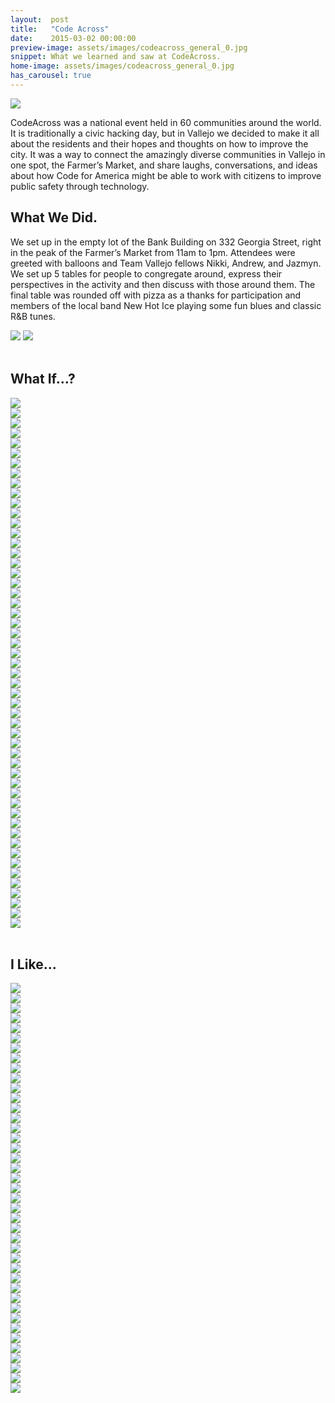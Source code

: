 ```yaml
---
layout:  post
title:   "Code Across"
date:    2015-03-02 00:00:00
preview-image: assets/images/codeacross_general_0.jpg
snippet: What we learned and saw at CodeAcross.
home-image: assets/images/codeacross_general_0.jpg
has_carousel: true
---
```


<img class="post-home-img" src="{{ page.home-image | prepend: site.baseurl }}">

CodeAcross was a national event held in 60 communities around the world. It is traditionally a civic hacking day, but in Vallejo we decided to make it all about the residents and their hopes and thoughts on how to improve the city. It was a way to connect the amazingly diverse communities in Vallejo in one spot, the Farmer’s Market, and share laughs, conversations, and ideas about how Code for America might be able to work with citizens to improve public safety through technology.

<h2>What We Did.</h2>

We set up in the empty lot of the Bank Building on 332 Georgia Street, right in the peak of the Farmer’s Market from 11am to 1pm. Attendees were greeted with balloons and Team Vallejo fellows Nikki, Andrew, and Jazmyn. We set up 5 tables for people to congregate around, express their perspectives in the activity and then discuss with those around them. The final table was rounded off with pizza as a thanks for participation and members of the local band New Hot Ice playing some fun blues and classic R&B tunes. 

<div class="image-container">
  <span><img class="img-cont-image" src="assets/images/codeacross_general_4.jpg"></span>
  <span><img class="img-cont-image" src="assets/images/codeacross_general_5.jpg"></span>
</div>

<br/>

<!-- <h2>Where Do You Stand?</h2>

<div><img class="carousel-image" src="http://placekitten.com/g/640/320"></div>

<br/> -->

<h2>What If...?</h2>

<div class="carousel">
  <div><img class="carousel-image" src="assets/images/whatif_0.jpg"></div>
  <div><img class="carousel-image" src="assets/images/whatif_1.jpg"></div>
  <div><img class="carousel-image" src="assets/images/whatif_2.jpg"></div>
  <div><img class="carousel-image" src="assets/images/whatif_3.jpg"></div>
  <div><img class="carousel-image" src="assets/images/whatif_4.jpg"></div>
  <div><img class="carousel-image" src="assets/images/whatif_5.jpg"></div>
  <div><img class="carousel-image" src="assets/images/whatif_6.jpg"></div>
  <div><img class="carousel-image" src="assets/images/whatif_7.jpg"></div>
  <div><img class="carousel-image" src="assets/images/whatif_8.jpg"></div>
  <div><img class="carousel-image" src="assets/images/whatif_9.jpg"></div>
  <div><img class="carousel-image" src="assets/images/whatif_10.jpg"></div>
  <div><img class="carousel-image" src="assets/images/whatif_11.jpg"></div>
  <div><img class="carousel-image" src="assets/images/whatif_12.jpg"></div>
  <div><img class="carousel-image" src="assets/images/whatif_13.jpg"></div>
  <div><img class="carousel-image" src="assets/images/whatif_14.jpg"></div>
  <div><img class="carousel-image" src="assets/images/whatif_15.jpg"></div>
  <div><img class="carousel-image" src="assets/images/whatif_16.jpg"></div>
  <div><img class="carousel-image" src="assets/images/whatif_17.jpg"></div>
  <div><img class="carousel-image" src="assets/images/whatif_18.jpg"></div>
  <div><img class="carousel-image" src="assets/images/whatif_19.jpg"></div>
  <div><img class="carousel-image" src="assets/images/whatif_20.jpg"></div>
  <div><img class="carousel-image" src="assets/images/whatif_21.jpg"></div>
  <div><img class="carousel-image" src="assets/images/whatif_22.jpg"></div>
  <div><img class="carousel-image" src="assets/images/whatif_23.jpg"></div>
  <div><img class="carousel-image" src="assets/images/whatif_24.jpg"></div>
  <div><img class="carousel-image" src="assets/images/whatif_25.jpg"></div>
  <div><img class="carousel-image" src="assets/images/whatif_26.jpg"></div>
  <div><img class="carousel-image" src="assets/images/whatif_27.jpg"></div>
  <div><img class="carousel-image" src="assets/images/whatif_28.jpg"></div>
  <div><img class="carousel-image" src="assets/images/whatif_29.jpg"></div>
  <div><img class="carousel-image" src="assets/images/whatif_30.jpg"></div>
  <div><img class="carousel-image" src="assets/images/whatif_31.jpg"></div>
  <div><img class="carousel-image" src="assets/images/whatif_32.jpg"></div>
  <div><img class="carousel-image" src="assets/images/whatif_33.jpg"></div>
  <div><img class="carousel-image" src="assets/images/whatif_34.jpg"></div>
  <div><img class="carousel-image" src="assets/images/whatif_35.jpg"></div>
  <div><img class="carousel-image" src="assets/images/whatif_36.jpg"></div>
  <div><img class="carousel-image" src="assets/images/whatif_37.jpg"></div>
  <div><img class="carousel-image" src="assets/images/whatif_38.jpg"></div>
  <div><img class="carousel-image" src="assets/images/whatif_39.jpg"></div>
  <div><img class="carousel-image" src="assets/images/whatif_40.jpg"></div>
  <div><img class="carousel-image" src="assets/images/whatif_41.jpg"></div>
  <div><img class="carousel-image" src="assets/images/whatif_42.jpg"></div>
  <div><img class="carousel-image" src="assets/images/whatif_43.jpg"></div>
  <div><img class="carousel-image" src="assets/images/whatif_44.jpg"></div>
  <div><img class="carousel-image" src="assets/images/whatif_45.jpg"></div>
  <div><img class="carousel-image" src="assets/images/whatif_46.jpg"></div>
  <div><img class="carousel-image" src="assets/images/whatif_47.jpg"></div>
  <div><img class="carousel-image" src="assets/images/whatif_48.jpg"></div>
  <div><img class="carousel-image" src="assets/images/whatif_49.jpg"></div>
  <div><img class="carousel-image" src="assets/images/whatif_50.jpg"></div>
  <div><img class="carousel-image" src="assets/images/whatif_51.jpg"></div>
  <div><img class="carousel-image" src="assets/images/whatif_52.jpg"></div>

</div>

<br>

<h2>I Like...</h2>

<div class="carousel">
  <div><img class="carousel-image" src="assets/images/ilike_1.jpg"></div>
  <div><img class="carousel-image" src="assets/images/ilike_2.jpg"></div>
  <div><img class="carousel-image" src="assets/images/ilike_3.jpg"></div>
  <div><img class="carousel-image" src="assets/images/ilike_4.jpg"></div>
  <div><img class="carousel-image" src="assets/images/ilike_5.jpg"></div>
  <div><img class="carousel-image" src="assets/images/ilike_6.jpg"></div>
  <div><img class="carousel-image" src="assets/images/ilike_7.jpg"></div>
  <div><img class="carousel-image" src="assets/images/ilike_8.jpg"></div>
  <div><img class="carousel-image" src="assets/images/ilike_9.jpg"></div>
  <div><img class="carousel-image" src="assets/images/ilike_10.jpg"></div>
  <div><img class="carousel-image" src="assets/images/ilike_11.jpg"></div>
  <div><img class="carousel-image" src="assets/images/ilike_12.jpg"></div>
  <div><img class="carousel-image" src="assets/images/ilike_13.jpg"></div>
  <div><img class="carousel-image" src="assets/images/ilike_14.jpg"></div>
  <div><img class="carousel-image" src="assets/images/ilike_15.jpg"></div>
  <div><img class="carousel-image" src="assets/images/ilike_16.jpg"></div>
  <div><img class="carousel-image" src="assets/images/ilike_17.jpg"></div>
  <div><img class="carousel-image" src="assets/images/ilike_18.jpg"></div>
  <div><img class="carousel-image" src="assets/images/ilike_19.jpg"></div>
  <div><img class="carousel-image" src="assets/images/ilike_20.jpg"></div>
  <div><img class="carousel-image" src="assets/images/ilike_21.jpg"></div>
  <div><img class="carousel-image" src="assets/images/ilike_22.jpg"></div>
  <div><img class="carousel-image" src="assets/images/ilike_23.jpg"></div>
  <div><img class="carousel-image" src="assets/images/ilike_24.jpg"></div>
  <div><img class="carousel-image" src="assets/images/ilike_25.jpg"></div>
  <div><img class="carousel-image" src="assets/images/ilike_26.jpg"></div>
  <div><img class="carousel-image" src="assets/images/ilike_27.jpg"></div>
  <div><img class="carousel-image" src="assets/images/ilike_28.jpg"></div>
  <div><img class="carousel-image" src="assets/images/ilike_29.jpg"></div>
  <div><img class="carousel-image" src="assets/images/ilike_30.jpg"></div>
  <div><img class="carousel-image" src="assets/images/ilike_31.jpg"></div>
  <div><img class="carousel-image" src="assets/images/ilike_32.jpg"></div>
  <div><img class="carousel-image" src="assets/images/ilike_33.jpg"></div>
  <div><img class="carousel-image" src="assets/images/ilike_34.jpg"></div>
  <div><img class="carousel-image" src="assets/images/ilike_35.jpg"></div>
  <div><img class="carousel-image" src="assets/images/ilike_36.jpg"></div>
  <div><img class="carousel-image" src="assets/images/ilike_37.jpg"></div>
  <div><img class="carousel-image" src="assets/images/ilike_38.jpg"></div>
  <div><img class="carousel-image" src="assets/images/ilike_39.jpg"></div>
  <div><img class="carousel-image" src="assets/images/ilike_40.jpg"></div>
  <div><img class="carousel-image" src="assets/images/ilike_41.jpg"></div>

</div>

<script>
$(document).ready(function(){
  $('.carousel').slick({
    slidesToShow: 1,
    dots: true,
    accessibility: true
  });
});
</script>

